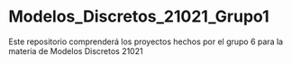 # Modelos_Discretos_21021_Grupo1
Este repositorio comprenderá los proyectos hechos por el grupo 6 para la materia de Modelos Discretos 21021
